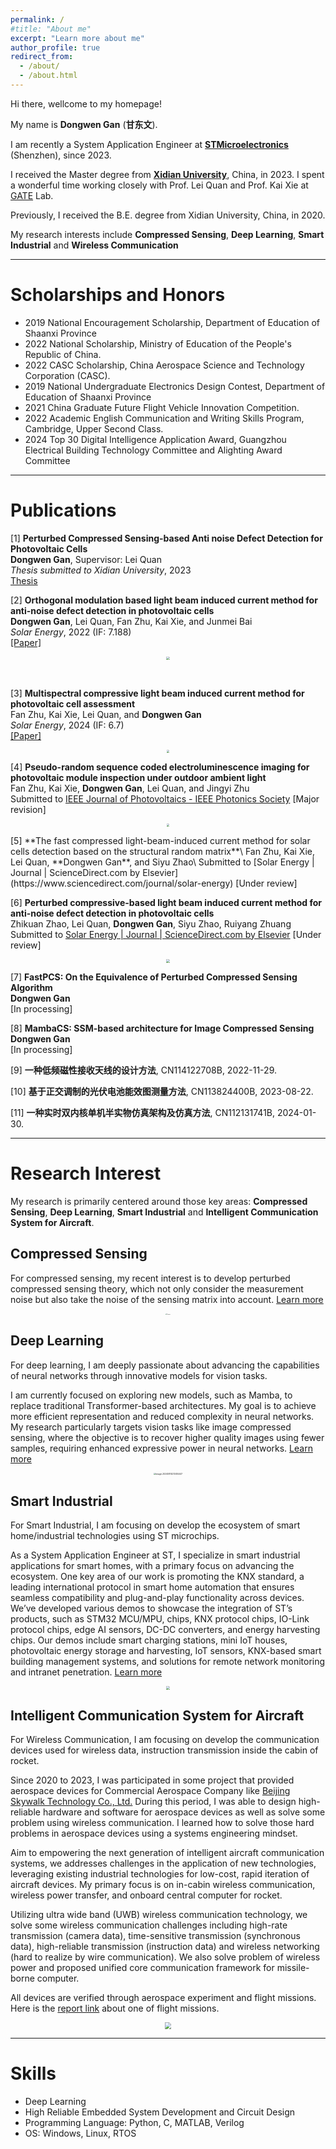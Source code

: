 ```yaml
---
permalink: /
#title: "About me"
excerpt: "Learn more about me"
author_profile: true
redirect_from: 
  - /about/
  - /about.html
---
```




Hi there, wellcome to my homepage!

My name is **Dongwen Gan** (**甘东文**).

I am recently a System Application Engineer at [**STMicroelectronics**](https://www.st.com/) (Shenzhen), since 2023.

I received the Master degree from [**Xidian University**](https://en.wikipedia.org/wiki/Xidian_University), China, in 2023. I spent a wonderful time working closely with Prof. Lei Quan and Prof. Kai Xie at [GATE](https://faculty.xidian.edu.cn/XK3/zh_CN/index.htm) Lab.

Previously, I received the B.E. degree from Xidian University, China, in 2020.

My research interests include **Compressed Sensing**, **Deep Learning**, **Smart Industrial** and **Wireless Communication**



---



# Scholarships and Honors

* 2019 National Encouragement Scholarship, Department of Education of Shaanxi Province
* 2022 National Scholarship, Ministry of Education of the People's Republic of China.
* 2022 CASC Scholarship, China Aerospace Science and Technology Corporation (CASC).
* 2019 National Undergraduate Electronics Design Contest, Department of Education of Shaanxi Province
* 2021 China Graduate Future Flight Vehicle Innovation Competition.
* 2022 Academic English Communication and Writing Skills Program, Cambridge, Upper Second Class.
* 2024 Top 30 Digital Intelligence Application Award, Guangzhou Electrical Building Technology Committee and Alighting Award Committee



---



# Publications

[1] **Perturbed Compressed Sensing-based Anti noise Defect Detection for Photovoltaic Cells**\
**Dongwen Gan**, Supervisor: Lei Quan\
_Thesis submitted to Xidian University_, 2023\
[Thesis](https://dwgan.top/files/基于扰动压缩感知的光伏电池表面缺陷抗噪声检测技术研究(图书馆上传版).pdf)



[2] **Orthogonal modulation based light beam induced current method for anti-noise defect detection in photovoltaic cells**\
**Dongwen Gan**, Lei Quan, Fan Zhu, Kai Xie, and Junmei Bai\
_Solar Energy_, 2022 (IF: 7.188)\
[[Paper]](../files/1-s2.0-S0038092X22006089-main.pdf)

<p align="center">
    <img src="../images/OMLBIC.png" style="zoom: 33%;" />
</p>

​    

[3] **Multispectral compressive light beam induced current method for photovoltaic cell assessment**\
Fan Zhu, Kai Xie, Lei Quan, and **Dongwen Gan**\
_Solar Energy_, 2024 (IF: 6.7)\
[[Paper]](../files/1-s2.0-S0038092X24003165-main.pdf)

<p align="center">
    <img src="../images/MCLBIC.png" style="zoom: 30%;" />
</p>


[4] **Pseudo-random sequence coded electroluminescence imaging for photovoltaic module inspection under outdoor ambient light**\
Fan Zhu, Kai Xie, **Dongwen Gan**, Lei Quan, and Jingyi Zhu\
Submitted to [IEEE Journal of Photovoltaics - IEEE Photonics Society](https://ieeephotonics.org/publications/journal-of-photovoltaics/) [Major revision]

<p align="center">
    <img src="https://dwgan.top/PicGo/img/202409202010904.png" style="zoom:30%;" />
</p>
[5] **The fast compressed light-beam-induced current method for solar cells detection based on the structural random matrix**\
Fan Zhu, Kai Xie, Lei Quan, **Dongwen Gan**, and Siyu Zhao\
Submitted to [Solar Energy | Journal | ScienceDirect.com by Elsevier](https://www.sciencedirect.com/journal/solar-energy) [Under review]



[6] **Perturbed compressive-based light beam induced current method for anti-noise defect detection in photovoltaic cells**\
Zhikuan Zhao, Lei Quan, **Dongwen Gan**, Siyu Zhao, Ruiyang Zhuang\
Submitted to [Solar Energy | Journal | ScienceDirect.com by Elsevier](https://www.sciencedirect.com/journal/solar-energy) [Under review]

<p align="center">
    <img src="../images/PCSLBIC.png" style="zoom:40%;" />
</p>


[7] **FastPCS: On the Equivalence of Perturbed Compressed Sensing Algorithm**\
**Dongwen Gan**\
[In processing]



[8] **MambaCS: SSM-based architecture for Image Compressed Sensing**\
**Dongwen Gan**\
[In processing]





[9] **一种低频磁性接收天线的设计方法**, CN114122708B, 2022-11-29.

[10] **基于正交调制的光伏电池能效图测量方法**, CN113824400B, 2023-08-22.

[11] **一种实时双内核单机半实物仿真架构及仿真方法**, CN112131741B, 2024-01-30.



---



# Research Interest

My research is primarily centered around those key areas: **Compressed Sensing**, **Deep Learning**, **Smart Industrial** and **Intelligent Communication System for Aircraft**.



## Compressed Sensing

For compressed sensing, my recent interest is to develop perturbed compressed sensing theory, which not only consider the measurement noise but also take the noise of the sensing matrix into account. [Learn more](https://dwgan.top/blog/)

<p align="center">
	<img src="https://dwgan.top/PicGo/img/202408241751483.png" alt="Figures" style="zoom:12%;" />
</p>



## Deep Learning

For deep learning, I am deeply passionate about advancing the capabilities of neural networks through innovative models for vision tasks.

I am currently focused on exploring new models, such as Mamba, to replace traditional Transformer-based architectures. My goal is to achieve more efficient representation and reduced complexity in neural networks. My research particularly targets vision tasks like image compressed sensing, where the objective is to recover higher quality images using fewer samples, requiring enhanced expressive power in neural networks. [Learn more](https://dwgan.top/blog/)

<p align="center">
    <img src="https://dwgan.top/PicGo/img/202408171956304.png" alt="image-20240814213414447" style="zoom: 23%;" />
</p>






## Smart Industrial

For Smart Industrial, I am focusing on develop the ecosystem of smart home/industrial technologies using ST microchips.

As a System Application Engineer at ST, I specialize in smart industrial applications for smart homes, with a primary focus on advancing the ecosystem. One key area of our work is promoting the KNX standard, a leading international protocol in smart home automation that ensures seamless compatibility and plug-and-play functionality across devices. We’ve developed various demos to showcase the integration of ST’s products, such as STM32 MCU/MPU, chips, KNX protocol chips, IO-Link protocol chips, edge AI sensors, DC-DC converters, and energy harvesting chips. Our demos include smart charging stations, mini IoT houses, photovoltaic energy storage and harvesting, IoT sensors, KNX-based smart building management systems, and solutions for remote network monitoring and intranet penetration. [Learn more](https://dwgan.top/blog/)

<p align="center">
  <img src="https://dwgan.top/PicGo/img/202408142105445.jpeg" style="zoom: 33%;" />
</p>


## Intelligent Communication System for Aircraft

For Wireless Communication, I am focusing on develop the communication devices used for wireless data, instruction transmission inside the cabin of rocket.

Since 2020 to 2023, I was participated in some project that provided aerospace devices for Commercial Aerospace Company like [Beijing Skywalk Technology Co., Ltd.](http://www.spacetransportation.com.cn/) During this period, I was able to design high-reliable hardware and software for aerospace devices as well as solve some problem using wireless communication. I learned how to solve those hard problems in aerospace devices using a systems engineering mindset.

Aim to empowering the next generation of intelligent aircraft communication systems, we addresses challenges in the application of new technologies, leveraging existing industrial technologies for low-cost, rapid iteration of aircraft devices. My primary focus is on in-cabin wireless communication, wireless power transfer, and onboard central computer for rocket.

Utilizing ultra wide band (UWB) wireless communication technology, we solve some wireless communication challenges including high-rate transmission (camera data), time-sensitive transmission (synchronous data), high-reliable transmission (instruction data) and wireless networking (hard to realize by wire communication). We also solve problem of wireless power and proposed unified core communication framework for missile-borne computer.

All devices are verified through aerospace experiment and flight missions. Here is the [report link](https://www.guancha.cn/industry-science/2022_01_24_623388.shtml) about one of flight missions.

<p align="center">
  <img src="https://dwgan.top/PicGo/img/202409210116738.png" style="zoom: 65%;" />
</p>





---



Skills
======

* Deep Learning
* High Reliable Embedded System Development and Circuit Design
* Programming Language: Python, C, MATLAB, Verilog
* OS: Windows, Linux, RTOS
